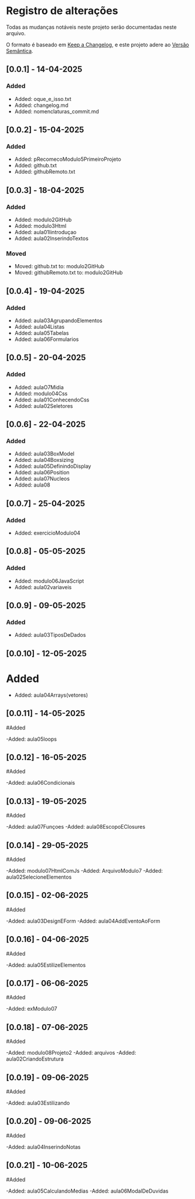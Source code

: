 # Registro de alterações

Todas as mudanças notáveis ​​neste projeto serão documentadas neste arquivo.

O formato é baseado em [Keep a Changelog](https://keepachangelog.com/en/1.1.0/),
e este projeto adere ao [Versão Semântica](https://semver.org/spec/v2.0.0.html).


## [0.0.1] - 14-04-2025

### Added

- Added: oque_e_isso.txt
- Added: changelog.md
- Added: nomenclaturas_commit.md

## [0.0.2] - 15-04-2025

### Added

- Added: pRecomecoModulo5PrimeiroProjeto
- Added: github.txt
- Added: githubRemoto.txt

## [0.0.3] - 18-04-2025

### Added

- Added: modulo2GitHub
- Added: modulo3Html
- Added: aula01Iintroduçao
- Added: aula02InserindoTextos

### Moved

- Moved: github.txt to: modulo2GitHub
- Moved: githubRemoto.txt to: modulo2GitHub

## [0.0.4] - 19-04-2025

### Added 

- Added: aula03AgrupandoElementos
- Added: aula04Listas
- Added: aula05Tabelas
- Added: aula06Formularios

## [0.0.5] - 20-04-2025

### Added

- Added: aulaO7Midia
- Added: modulo04Css
- Added: aula01ConhecendoCss
- Added: aula02Seletores

## [0.0.6] - 22-04-2025

### Added

- Added: aula03BoxModel
- Added: aula04Boxsizing
- Added: aula05DefinindoDisplay
- Added: aula06Position
- Added: aula07Nucleos
- Added: aula08

## [0.0.7] - 25-04-2025

### Added

- Added: exercicioModulo04

## [0.0.8] - 05-05-2025

### Added

- Added: modulo06JavaScript
- Added: aula02variaveis

## [0.0.9] - 09-05-2025

### Added

- Added: aula03TiposDeDados

## [0.0.10] - 12-05-2025

# Added

- Added: aula04Arrays(vetores)

## [0.0.11] - 14-05-2025

#Added

-Added: aula05loops

## [0.0.12] - 16-05-2025

#Added

-Added: aula06Condicionais

## [0.0.13] - 19-05-2025

#Added

-Added: aula07Funçoes
-Added: aula08EscopoEClosures

## [0.0.14] - 29-05-2025

#Added

-Added: modulo07HtmlComJs
-Added: ArquivoModulo7
-Added: aula02SelecioneElementos


## [0.0.15] - 02-06-2025

#Added

-Added: aula03DesignEForm
-Added: aula04AddEventoAoForm


## [0.0.16] - 04-06-2025

#Added

-Added: aula05EstilizeElementos

## [0.0.17] - 06-06-2025

#Added

-Added: exModulo07

## [0.0.18] - 07-06-2025

#Added

-Added: modulo08Projeto2
-Added: arquivos
-Added: aula02CriandoEstrutura

## [0.0.19] - 09-06-2025

#Added

-Added: aula03Estilizando

## [0.0.20] - 09-06-2025

#Added

-Added: aula04InserindoNotas


## [0.0.21] - 10-06-2025

#Added

-Added: aula05CalculandoMedias
-Added: aula06ModalDeDuvidas
